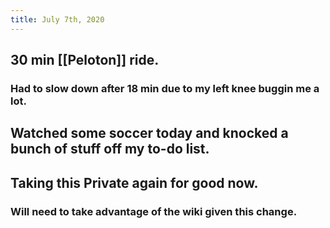 ```yaml
---
title: July 7th, 2020
---
```


## 30 min [[Peloton]] ride. 
### Had to slow down after 18 min due to my left knee buggin me a lot. 

## Watched some soccer today and knocked a bunch of stuff off my to-do list.

## Taking this Private again for good now. 
### Will need to take advantage of the wiki given this change.
